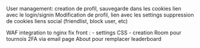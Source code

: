 User management:
	creation de profil, sauvegarde dans les cookies lien avec le login/signin
	Modification de profil, lien avec les settings
	suppression de cookies
	liens social (friendlist, block user, etc)

WAF integration to nginx 
fix front :
	- settings CSS
	- creation Room pour tournois
2FA via email
page About pour remplacer leaderboard
